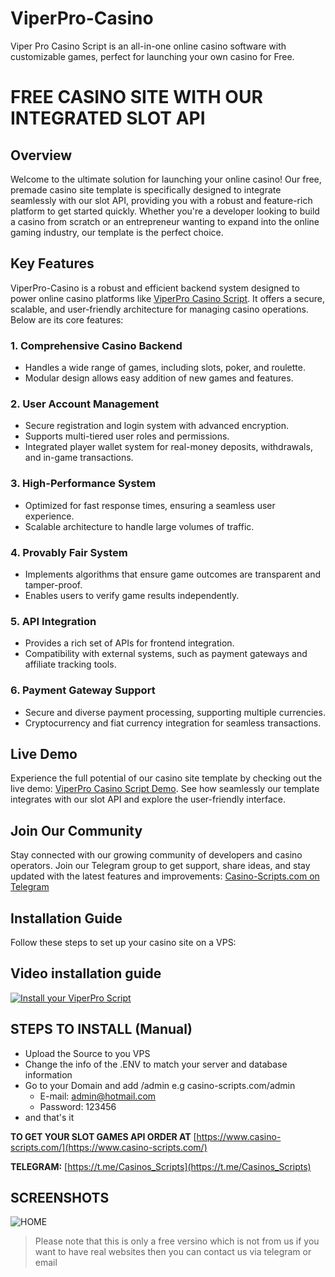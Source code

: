 # ViperPro-Casino
Viper Pro Casino Script is an all-in-one online casino software with customizable games, perfect for launching your own casino for Free.

# FREE CASINO SITE WITH OUR INTEGRATED SLOT API

## Overview
Welcome to the ultimate solution for launching your online casino! Our free, premade casino site template is specifically designed to integrate seamlessly with our slot API, providing you with a robust and feature-rich platform to get started quickly. Whether you're a developer looking to build a casino from scratch or an entrepreneur wanting to expand into the online gaming industry, our template is the perfect choice.

## Key Features

ViperPro-Casino is a robust and efficient backend system designed to power online casino platforms like [ViperPro Casino Script](https://swapvpn.com/). It offers a secure, scalable, and user-friendly architecture for managing casino operations. Below are its core features:

### 1. Comprehensive Casino Backend
- Handles a wide range of games, including slots, poker, and roulette.
- Modular design allows easy addition of new games and features.

### 2. User Account Management
- Secure registration and login system with advanced encryption.
- Supports multi-tiered user roles and permissions.
- Integrated player wallet system for real-money deposits, withdrawals, and in-game transactions.

### 3. High-Performance System
- Optimized for fast response times, ensuring a seamless user experience.
- Scalable architecture to handle large volumes of traffic.

### 4. Provably Fair System
- Implements algorithms that ensure game outcomes are transparent and tamper-proof.
- Enables users to verify game results independently.

### 5. API Integration
- Provides a rich set of APIs for frontend integration.
- Compatibility with external systems, such as payment gateways and affiliate tracking tools.

### 6. Payment Gateway Support
- Secure and diverse payment processing, supporting multiple currencies.
- Cryptocurrency and fiat currency integration for seamless transactions.


## Live Demo
Experience the full potential of our casino site template by checking out the live demo: [ViperPro Casino Script Demo](https://swapvpn.com/). See how seamlessly our template integrates with our slot API and explore the user-friendly interface.

## Join Our Community
Stay connected with our growing community of developers and casino operators. Join our Telegram group to get support, share ideas, and stay updated with the latest features and improvements: [Casino-Scripts.com on Telegram](https://t.me/Casinos_Scripts)

## Installation Guide
Follow these steps to set up your casino site on a VPS:

## Video installation guide
[![Install your ViperPro Script](http://img.youtube.com/vi/eWchHUfXo_8/1.jpg)](https://youtu.be/eWchHUfXo_8?si=g1uUnP-iPAwg964J "Install your ViperPro Casino Script")

## STEPS TO INSTALL (Manual)
- Upload the Source to you VPS
- Change the info of the .ENV to match your server and database information
- Go to your Domain and add /admin e.g casino-scripts.com/admin
   - E-mail: admin@hotmail.com 
   - Password: 123456
- and that's it


**TO GET YOUR SLOT GAMES API ORDER AT** [https://www.casino-scripts.com/](https://www.casino-scripts.com/)

**TELEGRAM:** [https://t.me/Casinos_Scripts](https://t.me/Casinos_Scripts)

## SCREENSHOTS 
![HOME](https://i.ibb.co/G5sxRVz/screencapture-swapvpn-2024-11-26-04-23-57.png "HOME")

> Please note that this is only a free versino which is not from us if you want to have real websites then you can contact us via telegram or email
